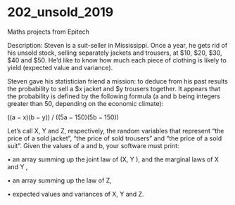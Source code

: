 # 202_unsold_2019
Maths projects from Epitech

Description:
Steven is a suit-seller in Mississippi. Once a year, he gets rid of his unsold stock, selling separately jackets
and trousers, at $10, $20, $30, $40 and $50. He’d like to know how much each piece of clothing is likely to
yield (expected value and variance).

Steven gave his statistician friend a mission: to deduce from his past results the probability to sell a $x jacket
and $y trousers together. It appears that the probability is defined by the following formula (a and b being
integers greater than 50, depending on the economic climate):

((a − x)(b − y)) / ((5a − 150)(5b − 150))

Let’s call X, Y and Z, respectively, the random variables that represent “the price of a sold jacket”, “the price
of sold trousers” and “the price of a sold suit”. Given the values of a and b, your software must print:

• an array summing up the joint law of (X, Y ), and the marginal laws of X and Y ,

• an array summing up the law of Z,

• expected values and variances of X, Y and Z.
